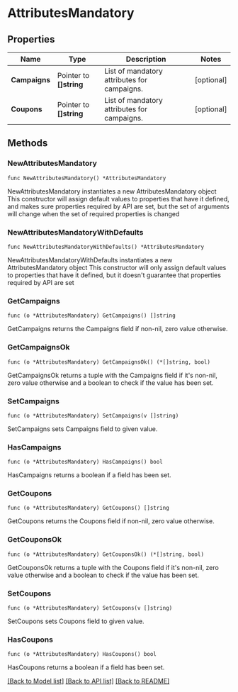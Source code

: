 # AttributesMandatory

## Properties

Name | Type | Description | Notes
------------ | ------------- | ------------- | -------------
**Campaigns** | Pointer to **[]string** | List of mandatory attributes for campaigns. | [optional] 
**Coupons** | Pointer to **[]string** | List of mandatory attributes for campaigns. | [optional] 

## Methods

### NewAttributesMandatory

`func NewAttributesMandatory() *AttributesMandatory`

NewAttributesMandatory instantiates a new AttributesMandatory object
This constructor will assign default values to properties that have it defined,
and makes sure properties required by API are set, but the set of arguments
will change when the set of required properties is changed

### NewAttributesMandatoryWithDefaults

`func NewAttributesMandatoryWithDefaults() *AttributesMandatory`

NewAttributesMandatoryWithDefaults instantiates a new AttributesMandatory object
This constructor will only assign default values to properties that have it defined,
but it doesn't guarantee that properties required by API are set

### GetCampaigns

`func (o *AttributesMandatory) GetCampaigns() []string`

GetCampaigns returns the Campaigns field if non-nil, zero value otherwise.

### GetCampaignsOk

`func (o *AttributesMandatory) GetCampaignsOk() (*[]string, bool)`

GetCampaignsOk returns a tuple with the Campaigns field if it's non-nil, zero value otherwise
and a boolean to check if the value has been set.

### SetCampaigns

`func (o *AttributesMandatory) SetCampaigns(v []string)`

SetCampaigns sets Campaigns field to given value.

### HasCampaigns

`func (o *AttributesMandatory) HasCampaigns() bool`

HasCampaigns returns a boolean if a field has been set.

### GetCoupons

`func (o *AttributesMandatory) GetCoupons() []string`

GetCoupons returns the Coupons field if non-nil, zero value otherwise.

### GetCouponsOk

`func (o *AttributesMandatory) GetCouponsOk() (*[]string, bool)`

GetCouponsOk returns a tuple with the Coupons field if it's non-nil, zero value otherwise
and a boolean to check if the value has been set.

### SetCoupons

`func (o *AttributesMandatory) SetCoupons(v []string)`

SetCoupons sets Coupons field to given value.

### HasCoupons

`func (o *AttributesMandatory) HasCoupons() bool`

HasCoupons returns a boolean if a field has been set.


[[Back to Model list]](../README.md#documentation-for-models) [[Back to API list]](../README.md#documentation-for-api-endpoints) [[Back to README]](../README.md)


